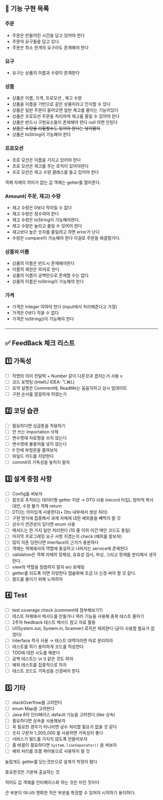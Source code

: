 ## 🔧 기능 구현 목록

### 주문

- 주문은 만들어진 시간을 담고 있어야 한다
- 주문의 요구들을 담고 있다.
- 주문은 최소 한개의 요구라도 존재해야 한다

### 요구

- 요구는 상품의 이름과 수량이 존재한다

### 상품

- 상품은 이름, 가격, 프로모션 , 재고 수량
- 상품을 이름을 기반으로 같은 상품이라고 인식할 수 있다
- 상품은 일반 주문이 들어오면 일반 재고를 줄이는 기능이있다
- 상품은 프로모션 주문을 처리하여 재고를 줄일 수 있어야 한다
- 상품은 반드시 구현요소들이 존재해야 한다 null 이면 안된다
- ~~상품은 수량을 리필할수도 있어야 한다는 넣지말자~~
- 상품은 toString이 가능해야 한다

### 프로모션

- 프로 모션은 이름을 가지고 있어야 한다
- 프로 모션은 재고를 주는 로직이 있어야한다
- 프로 모션은 재고 수량 클래스를 들고 있어야 한다

객체 자체의 의미가 없는 값 객체는 getter를 열어준다.

### Amount( 주문, 재고) 수량

- 재고 수량은 0보다 작아질 수 없다
- 재고 수량은 정수여야 한다
- 재고 수량은 toString이 가능해야한다.
- 재고 수량은 늘리고 줄일 수 있어야 한다
- 재고보다 높은 숫자를 줄일려고 하면 error가 난다
- 수량은 compare이 가능해야 한다 이걸로 주문을 해결할거다.

### 상품의 이름

- 상품의 이름은 반드시 존재해야한다
- 이름의 제한은 10자로 한다
- 상품의 이름이 공백만으로 존재할 수는 없다
- 상품의 이름은 toString이 가능해야 한다

### 가격

- 가격은 Integer 이여야 한다 (input에서 처리해준다고 가정)
- 가격은 0보다 작을 수 없다
- 가격은 toString()이 가능해야 한다

### 

---

## ✅ FeedBack 체크 리스트

## 1️⃣ 가독성

- [ ]  작명의 의미 전달력 + Number 같이 다른것과 겹치는거 사용 x
- [ ]  코드 포맷팅 (IntelliJ IDEA: ⌥⌘L)
- [ ]  요약 설명은 Comment에, ReadMe는 꼼꼼히하고 상시 업데이트
- [ ]  구현 순서를 깔끔하게 하였는가

## 2️⃣ 코딩 습관

- [ ]  필요하다면 싱글톤을 적용하기
- [ ]  안 쓰는 Importation 삭제
- [ ]  변수명에 자료형을 쓰지 않는다
- [ ]  변수명에 불용어를 넣지 않는다
- [ ]  if 안에 부정문을 줄여보자
- [ ]  와일드 카드를 지양한다
- [ ]  commit의 가독성을 놓치지 말자

## 3️⃣ 설계 중점 사항

- [ ]  Config를 써보자
- [ ]  참조로 추적되는 데이터형 getter 지양 → DTO 사용 (record 타입), 방어적 복사 대안, 수정 불가 객체 return
- [ ]  DTO는 의미있게 사용한다(+ Dto 내부에서 생성 처리)
- [ ]  구현 방식에 집중해서 과제 자체에 대한 예외들을 빼먹지 말 것
- [ ]  상수가 연관성이 있다면 enum 사용
- [ ]  메서드는 한 가지 일만 처리한다 (10 줄 이하 이건 메인 코드도 동일)
- [ ]  마지막 프로그래밍 요구 사항 지켰는지 check (예외를 잘보자)
- [ ]  많이 의존 당한다면 interface의 근거가 충분하다
- [ ]  객체는 객체에서의 역할에 충실하고 나머지는 service에 존재한다
- [ ]  validation은 객체 자체의 정체성, 유효성 검사, 파싱, 그리고 정제를 분리해서 생각한다.
- [ ]  view의 역할을 침범하지 말자 ex) 포메팅
- [ ]  getter를 되도록 이면 지양한다 캡슐화에 조금 더 신경 써야 할 것 같다.
- [ ]  필드를 줄이기 위해 노력하자

## 4️⃣ Test

- [ ]  test coverage check (comment에 첨부해보기?)
- [ ]  테스트 자체에서 메서드를 만들거나 여러 기능을 사용해 중복 테스트 줄이기
- [ ]  2주차 feedback 테스트 메서드 참고 자료 활용
- [ ]  UI(System.out, System.in, Scanner) 로직은 제외한다 (굳이 사용할 필요가 없었다)
- [ ]  Interface 적극 사용 → 테스트 대역이라면 따로 분리하자
- [ ]  테스트를 하기 용이하게 코드를 작성한다
- [ ]  TDD에 대한 시도를 해본다
- [ ]  공백 테스트는 \n \t 같은 것도 하자
- [ ]  예외 테스트를 집중적으로 하자
- [ ]  테스트 코드도 가독성을 신경써야 한다

## 5️⃣ 기타

- [ ]  stackOverflow를 고려한다
- [ ]  enum Map을 고려한다
- [ ]  Java 8의 인터페이스 default 기능을 고려한다 (like 상속)
- [ ]  필요하다면 상속을 사용해보자
- [ ]  꼭 필요한 경우가 아니라면 상수 처리할 필요가 없을 것 같다
- [ ]  숫자 구분자 1_000_000 를 사용하면 가독성이 좋다
- [ ]  서비스가 필드를 가지지 않도록 만들어보자
- [ ]  줄 바꿈이 필요하다면 `System.lineSeparator()` 을 써보자
- [ ]  예외 처리를 흐름 제어용으로 사용하지 말 것

놀랍게도 getter를 닫는것만으로 설계가 학정이 됐다

중요한것은 기본에 출실하는 것

적어도 값 객체를 인터페이스화 하는 것은 미친 짓이다

큰 부분이 아니라 명확한 작은 부분을 특정할 수 있어야 시작하기 용이하다.

